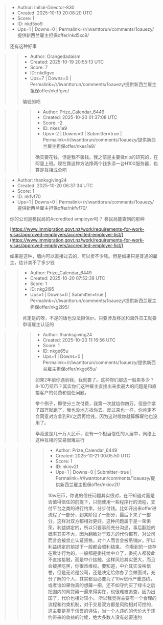 > - Author: Initial-Director-830
> - Created: 2025-10-19 20:08:20 UTC
> - Score: 1
> - ID: nkd5xo9
> - Ups=1 | Downs=0 | Permalink=/r/iwanttorun/comments/1oauezy/提供新西兰雇主担保offer/nkd5xo9/
>
> 还有这种好事

>> - Author: Orangedadaism
>> - Created: 2025-10-19 20:55:13 UTC
>> - Score: 7
>> - ID: nkdfgvc
>> - Ups=7 | Downs=0 | Permalink=/r/iwanttorun/comments/1oauezy/提供新西兰雇主担保offer/nkdfgvc/
>>
>> 骗钱的吧

>>> - Author: Prize_Calendar_6449
>>> - Created: 2025-10-20 01:37:08 UTC
>>> - Score: -2
>>> - ID: nkes1e9
>>> - Ups=-2 | Downs=0 | Submitter=true | Permalink=/r/iwanttorun/comments/1oauezy/提供新西兰雇主担保offer/nkes1e9/
>>>
>>> 确实要花钱，但是我不骗钱。我之前是主要做nlp的研究的，在阿里上班。现在靠这种方法挣两个钱多添一台H100服务器，也算是互相成全吧

> - Author: thanksgiving24
> - Created: 2025-10-20 06:37:34 UTC
> - Score: 1
> - ID: nkfvf70
> - Ups=1 | Downs=0 | Permalink=/r/iwanttorun/comments/1oauezy/提供新西兰雇主担保offer/nkfvf70/
>
> 你的公司是移民局的Accredited employer吗？ 移民局能查到的那种
> 
> [https://www.immigration.govt.nz/work/requirements-for-work-visas/approved-employers/accredited-employer-list/](https://www.immigration.govt.nz/work/requirements-for-work-visas/approved-employers/accredited-employer-list/)
> 
> 如果是这种，墙内可以直接过去的，可以卖不少钱。但是如果只是普通的雇主，估计卖不了多少钱

>> - Author: Prize_Calendar_6449
>> - Created: 2025-10-20 07:52:38 UTC
>> - Score: 1
>> - ID: nkg2l95
>> - Ups=1 | Downs=0 | Submitter=true | Permalink=/r/iwanttorun/comments/1oauezy/提供新西兰雇主担保offer/nkg2l95/
>>
>> 肯定是的呀，不是的话也没法担保pr。只要涉及移民和海外员工就要申请雇主认证的

>>> - Author: thanksgiving24
>>> - Created: 2025-10-20 11:16:56 UTC
>>> - Score: 1
>>> - ID: nkge65u
>>> - Ups=1 | Downs=0 | Permalink=/r/iwanttorun/comments/1oauezy/提供新西兰雇主担保offer/nkge65u/
>>>
>>> 如果2年前你遇到我，我就要了。这种你们那边一般卖多少？8-10万纽币？其实你们这种雇主直接出来卖最大的问题是和直接客户的付费和信任问题。
>>> 
>>> 举个例子，即使分三次付费，我第一次就给你四万，但是你拿了四万就跑了，我也没地方找你去。反过来也一样，你肯定不会同意对方拿到RV之后再给钱，因为这时候你就算解雇他也没用了。
>>> 
>>> 毕竟这是几十万人民币，没有一个相当信任的人居中，网络上这种互相的交易很难进行

>>>> - Author: Prize_Calendar_6449
>>>> - Created: 2025-10-21 00:05:50 UTC
>>>> - Score: 1
>>>> - ID: nkiov2f
>>>> - Ups=1 | Downs=0 | Submitter=true | Permalink=/r/iwanttorun/comments/1oauezy/提供新西兰雇主担保offer/nkiov2f/
>>>>
>>>> 10w纽币，你说的信任问题其实很对，在不知道对面是否值得信任的前提下，只能使用一些程序行的流程，支付平台之类的进行约束，分步付钱。比如开出来offer进流程了一部分，到某阶段了一部分，最后下来了一部分。这样对双方都相对更好。这种问题属于是一荣俱荣，利益绑定的，所以只要事前充分沟通，事后翻脸的概率其实不大，因为翻脸对于双方的代价都有，对公司而言会被禁止认证资格，对个人而言会被吊销pr。所以利益绑定的前提下一般都会顺利结束。
>>>> 你看到的一些存在欺诈行为的，一般都是委托给中介了，委托人都彼此不直接接触，而是中介接触，这样风险其实更大，而且会被黑吃黑，你很难维权。要知道，中介其实没啥信誉，但是无论是公司，还是决定给你办了会做面试，充分了解的个人，其实都没必要为了10w纽币严重违约，或者谁如果你真的想薅一把，还不如守约买了绿卡之后把国内的网贷薅一遍来得实在，也很难被追查，因为出国了，代价也相对较小。
>>>> 所以我觉得主要有一个合理的流程和约束机制，对于交易双方都是风险相对可控的，这主要是基于信誉的评估，当一个人违约的代价大于违约带来的收益的时候，绝大多数人没有必要违约
